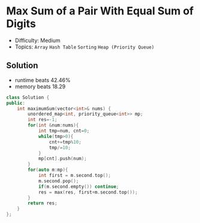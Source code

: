 # Max Sum of a Pair With Equal Sum of Digits
- Difficulty: Medium
- Topics: `Array` `Hash Table` `Sorting` `Heap (Priority Queue)`

<!-- ## Data Structure
``` cpp
``` -->

## Solution
- runtime beats 42.46%
- memory beats 18.29
``` cpp
class Solution {
public:
    int maximumSum(vector<int>& nums) {
        unordered_map<int, priority_queue<int>> mp;
        int res=-1;
        for(int &num:nums){
            int tmp=num, cnt=0;
            while(tmp>0){
                cnt+=tmp%10;
                tmp/=10;
            }
            mp[cnt].push(num);
        }
        for(auto m:mp){
            int first = m.second.top();
            m.second.pop();
            if(m.second.empty()) continue;
            res = max(res, first+m.second.top());
        }
        return res;
    }
};
```
<!-- - runtime beats 
- memory beats 
```rust
``` -->

<!-- ## Improving
### source code
- runtime beats 
- memory beats 
``` cpp
``` -->
<!-- - runtime beats 
- memory beats 
```rust
``` -->